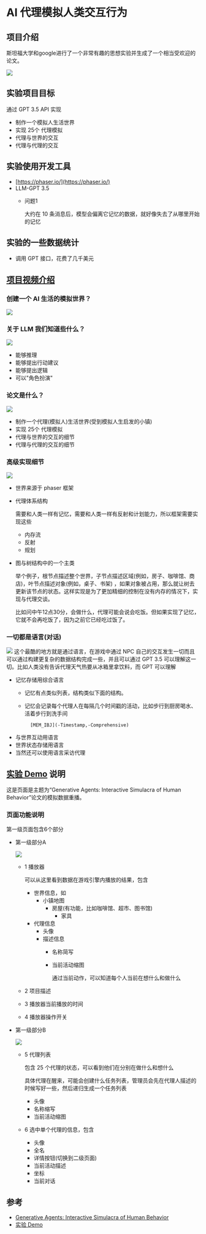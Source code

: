 # AI 代理模拟人类交互行为
## 项目介绍
斯坦福大学和google进行了一个非常有趣的思想实验并生成了一个相当受欢迎的论文。

![](./pic/Demo.png)
## 实验项目目标
通过 GPT 3.5 API  实现 

- 制作一个模拟人生活世界
- 实现 25个 代理模拟
- 代理与世界的交互
- 代理与代理的交互

## 实验使用开发工具
- [https://phaser.io/](https://phaser.io/)
- LLM-GPT 3.5
	- 问题1

		大约在 10 条消息后，模型会偏离它记忆的数据，就好像失去了从哪里开始的记忆 

## 实验的一些数据统计
- 调用 GPT 接口，花费了几千美元


## [项目视频介绍](https://www.youtube.com/watch?v=xWnhHu5MibY)
### 创建一个 AI 生活的模拟世界？
![](./pic/ppt.png)
### 关于 LLM 我们知道些什么？
![](./pic/ppt1.png)

- 能够推理
- 能够提出行动建议
- 能够提出逻辑
- 可以"角色扮演"

### 论文是什么？
![](./pic/ppt2.png)

- 制作一个代理(模拟人)生活世界(受到模拟人生启发的小镇)
- 实现 25个 代理模拟
- 代理与世界的交互的细节
- 代理与代理的交互的细节

### 高级实现细节
![](./pic/ppt3.png)

- 世界来源于 phaser 框架
- 代理体系结构

	需要和人类一样有记忆，需要和人类一样有反射和计划能力，所以框架需要实现这些
	
	- 内存流
	- 反射
	- 规划
- 图与树结构中的一个主类

	举个例子，根节点描述整个世界，子节点描述区域(例如，房子、咖啡馆、商店)，叶节点描述对象(例如，桌子、书架) ，如果对象被占用，那么就让树去更新该节点的状态。这样实现是为了更加精细的控制在没有内存的情况下，实现与代理交谈。
	
	比如问中午12点30分，会做什么，代理可能会说会吃饭。但如果实现了记忆，它就不会再吃饭了，因为之前它已经吃过饭了。

### 一切都是语言(对话)	
![](./pic/ppt4.png)
这个最酷的地方就是通过语言，在游戏中通过 NPC 自己的交互发生一切而且可以通过构建更复杂的数据结构完成一些，并且可以通过 GPT 3.5 可以理解这一切。比如人类没有告诉代理天气热要从冰箱里拿饮料，而 GPT 可以理解

- 记忆存储用综合语言
	- 记忆有点类似列表，结构类似下面的结构。
	- 记忆会记录每个代理人在每隔几个时间戳的活动，比如步行到厨房喝水、活着步行到洗手间

			[MEM_IBJ](-Timestamp,-Comprehensive) 
- 与世界互动用语言
- 世界状态存储用语言
- 当然还可以使用语言采访代理


## [实验 Demo](http://reverie.herokuapp.com/arXiv_Demo/#) 说明
这是页面是主题为“Generative Agents: Interactive Simulacra of Human Behavior”论文的模拟数据重播。

### 页面功能说明
第一级页面包含6个部分

- 第一级部分A

	![](./pic/demo1.png)
	
	- 1 播放器
	
		可以从这里看到数据在游戏引擎内播放的结果，包含
		
		- 世界信息，如
			- 小镇地图
				- 房屋(有功能，比如咖啡馆、超市、图书馆)
					- 家具
		- 代理信息
			- 头像
			- 描述信息
				- 名称简写
				- 当前活动缩图
					
					通过当前动作，可以知道每个人当前在想什么和做什么   
	- 2 项目描述
	- 3 播放器当前播放的时间
	- 4 播放器操作开关
- 第一级部分B

	![](./pic/demo2.png)
	
	- 5 代理列表

		包含 25 个代理的状态，可以看到他们在分别在做什么和想什么
		
		具体代理在醒来，可能会创建什么任务列表，管理员会先在代理人描述的时候写好一些，然后递归生成一个任务列表
		
		- 头像
		- 名称缩写
		- 当前活动缩图
	- 6 选中单个代理的信息，包含
		
		- 头像
		- 全名
		- 详情按钮(切换到二级页面)
		- 当前活动描述
		- 坐标
		- 当前对话
	
	
			
	
## 参考
- [Generative Agents: Interactive Simulacra of Human Behavior](https://www.youtube.com/watch?v=xWnhHu5MibY)
- [实验 Demo](http://reverie.herokuapp.com/arXiv_Demo/#)